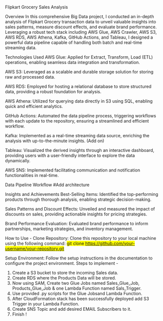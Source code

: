 Flipkart Grocery Sales Analysis

Overview
In this comprehensive Big Data project, I conducted an in-depth analysis of Flipkart Grocery transaction data to unveil valuable insights into sales patterns, measure discount effects, and evaluate brand performance. Leveraging a robust tech stack including AWS Glue, AWS Crawler, AWS S3, AWS RDS, AWS Athena, Kafka, GitHub Actions, and Tableau, I designed a powerful data pipeline capable of handling both batch and real-time streaming data.

Technologies Used
AWS Glue: 
Applied for Extract, Transform, Load (ETL) operations, enabling seamless data integration and transformation.

AWS S3: 
Leveraged as a scalable and durable storage solution for storing raw and processed data.

AWS RDS: 
Employed for hosting a relational database to store structured data, providing a robust foundation for analysis.

AWS Athena: 
Utilized for querying data directly in S3 using SQL, enabling quick and efficient analytics.

GitHub Actions: 
Automated the data pipeline process, triggering workflows with each update to the repository, ensuring a streamlined and efficient workflow.

Kafka: 
Implemented as a real-time streaming data source, enriching the analysis with up-to-the-minute insights. (Add on)

Tableau: 
Visualized the derived insights through an interactive dashboard, providing users with a user-friendly interface to explore the data dynamically.

AWS SNS: 
Implemented facilitating communication and notification functionalities in real-time.

Data Pipeline Workflow
#Add architecture

Insights and Achievements
Best-Selling Items: Identified the top-performing products through thorough analysis, enabling strategic decision-making.

Sales Patterns and Discount Effects: Unveiled and measured the impact of discounts on sales, providing actionable insights for pricing strategies.

Brand Performance Evaluation: Evaluated brand performance to inform partnerships, marketing strategies, and inventory management.


How to Use -
Clone Repository: Clone this repository to your local machine using the following command:
<span style="background-color: #FFFF00">git clone https://github.com/your-username/your-repository.git</span>


Setup Environment: Follow the setup instructions in the documentation to configure the project environment.
Steps to implement -
1. Create a S3 bucket to store the incoming Sales data.
2. Create RDS where the Products Data will be stored.
3. Now using SAM, Create two Glue Jobs named Sales_Glue_Job, Products_Glue_Job & one Lambda Function named Sals_Trigger.
4. Use provided .py scripts for the Glue Jobsand Lambda Function.
5. After CloudFormation stack has been successfully deployed add S3 Trigger in your Lambda Function.
6. Create SNS Topic and add desired EMAIL Subscribers to it.
7. Finish !

